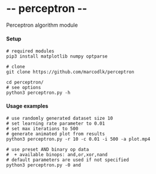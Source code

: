 # -- perceptron -- 
Perceptron algorithm module

#### Setup
```
# required modules
pip3 install matplotlib numpy optparse

# clone
git clone https://github.com/marcodlk/perceptron

cd perceptron/
# see options
python3 perceptron.py -h
```

#### Usage examples
```
# use randomly generated dataset size 10
# set learning rate parameter to 0.01
# set max iterations to 500
# generate animated plot from results
python3 perceptron.py -r 10 -c 0.01 -i 500 -a plot.mp4

# use preset AND binary op data
#  + available binops: and,or,xor,nand
# default parameters are used if not specified
python3 perceptron.py -0 and
```

